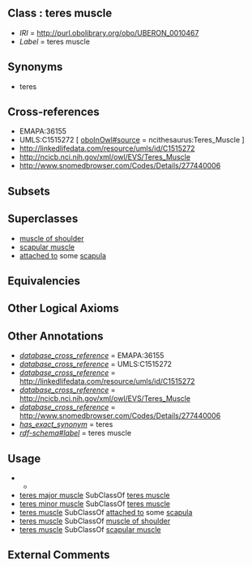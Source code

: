 
## Class : teres muscle

 * *IRI* = http://purl.obolibrary.org/obo/UBERON_0010467
 * *Label* = teres muscle

## Synonyms

 * teres

## Cross-references

 * EMAPA:36155
 * UMLS:C1515272 [ [oboInOwl#source](../../ce/oboInOwl#source.md) = ncithesaurus:Teres_Muscle ]
 * http://linkedlifedata.com/resource/umls/id/C1515272
 * http://ncicb.nci.nih.gov/xml/owl/EVS/Teres_Muscle
 * http://www.snomedbrowser.com/Codes/Details/277440006

## Subsets


## Superclasses

 * [muscle of shoulder](../../UBERON/82/UBERON_0001482.md)
 * [scapular muscle](../../UBERON/08/UBERON_0034908.md)
 * [attached to](../../RO/71/RO_0002371.md) some [scapula](../../UBERON/49/UBERON_0006849.md)

## Equivalencies


## Other Logical Axioms


## Other Annotations

 * *[database_cross_reference](../../ef/oboInOwl#hasDbXref.md)* = EMAPA:36155
 * *[database_cross_reference](../../ef/oboInOwl#hasDbXref.md)* = UMLS:C1515272
 * *[database_cross_reference](../../ef/oboInOwl#hasDbXref.md)* = http://linkedlifedata.com/resource/umls/id/C1515272
 * *[database_cross_reference](../../ef/oboInOwl#hasDbXref.md)* = http://ncicb.nci.nih.gov/xml/owl/EVS/Teres_Muscle
 * *[database_cross_reference](../../ef/oboInOwl#hasDbXref.md)* = http://www.snomedbrowser.com/Codes/Details/277440006
 * *[has_exact_synonym](../../ym/oboInOwl#hasExactSynonym.md)* = teres
 * *[rdf-schema#label](../../el/rdf-schema#label.md)* = teres muscle

## Usage

 * -
 * [teres major muscle](../../UBERON/78/UBERON_0001478.md) SubClassOf [teres muscle](../../UBERON/67/UBERON_0010467.md)
 * [teres minor muscle](../../UBERON/96/UBERON_0010496.md) SubClassOf [teres muscle](../../UBERON/67/UBERON_0010467.md)
 * [teres muscle](../../UBERON/67/UBERON_0010467.md) SubClassOf [attached to](../../RO/71/RO_0002371.md) some [scapula](../../UBERON/49/UBERON_0006849.md)
 * [teres muscle](../../UBERON/67/UBERON_0010467.md) SubClassOf [muscle of shoulder](../../UBERON/82/UBERON_0001482.md)
 * [teres muscle](../../UBERON/67/UBERON_0010467.md) SubClassOf [scapular muscle](../../UBERON/08/UBERON_0034908.md)

## External Comments

